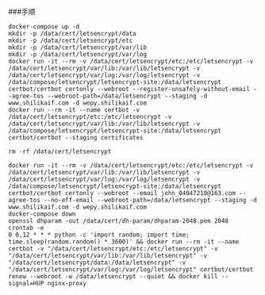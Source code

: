 ###手顺

    docker-compose up -d
    mkdir -p /data/cert/letsencrypt/data
    mkdir -p /data/cert/letsencrypt/etc
    mkdir -p /data/cert/letsencrypt/var/lib
    mkdir -p /data/cert/letsencrypt/var/log
    docker run -it --rm -v /data/cert/letsencrypt/etc:/etc/letsencrypt -v /data/cert/letsencrypt/var/lib:/var/lib/letsencrypt -v /data/cert/letsencrypt/var/log:/var/log/letsencrypt -v /data/compose/letsencrypt/letsencrypt-site:/data/letsencrypt certbot/certbot certonly --webroot --register-unsafely-without-email --agree-tos --webroot-path=/data/letsencrypt --staging -d www.shilikaif.com -d wepy.shilikaif.com
    docker run --rm -it --name certbot -v /data/cert/letsencrypt/etc:/etc/letsencrypt -v /data/cert/letsencrypt/var/lib:/var/lib/letsencrypt -v /data/compose/letsencrypt/letsencrypt-site:/data/letsencrypt certbot/certbot --staging certificates
    
    rm -rf /data/cert/letsencrypt
    
    docker run -it --rm -v /data/cert/letsencrypt/etc:/etc/letsencrypt -v /data/cert/letsencrypt/var/lib:/var/lib/letsencrypt -v /data/cert/letsencrypt/var/log:/var/log/letsencrypt -v /data/compose/letsencrypt/letsencrypt-site:/data/letsencrypt certbot/certbot certonly --webroot --email john_04047210@163.com --agree-tos --no-eff-email --webroot-path=/data/letsencrypt --staging -d www.shilikaif.com -d wepy.shilikaif.com
    docker-compose down
    openssl dhparam -out /data/cert/dh-param/dhparam-2048.pem 2048
    crontab -e
    0 0,12 * * * python -c 'import random; import time; time.sleep(random.random() * 3600)' && docker run --rm -it --name certbot -v "/data/cert/letsencrypt/etc:/etc/letsencrypt" -v "/data/cert/letsencrypt/var/lib:/var/lib/letsencrypt" -v "/data/cert/letsencrypt/data:/data/letsencrypt" -v "/data/cert/letsencrypt/var/log:/var/log/letsencrypt" certbot/certbot renew --webroot -w /data/letsencrypt --quiet && docker kill --signal=HUP nginx-proxy
